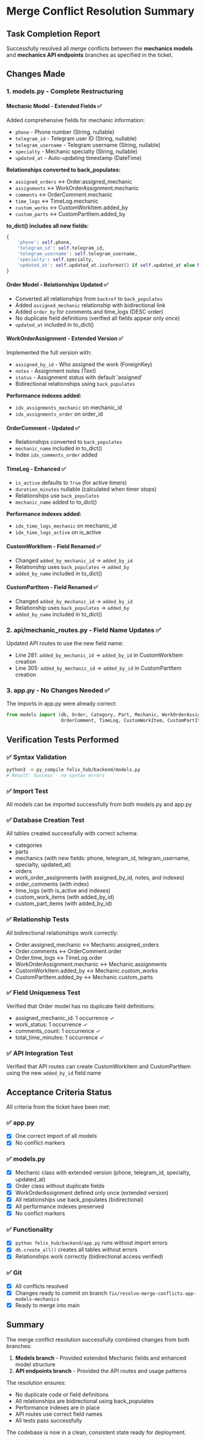 # Merge Conflict Resolution Summary

## Task Completion Report

Successfully resolved all merge conflicts between the **mechanics models** and **mechanics API endpoints** branches as specified in the ticket.

## Changes Made

### 1. models.py - Complete Restructuring

#### Mechanic Model - Extended Fields ✅
Added comprehensive fields for mechanic information:
- `phone` - Phone number (String, nullable)
- `telegram_id` - Telegram user ID (String, nullable)
- `telegram_username` - Telegram username (String, nullable)
- `specialty` - Mechanic specialty (String, nullable)
- `updated_at` - Auto-updating timestamp (DateTime)

**Relationships converted to back_populates:**
- `assigned_orders` ↔ Order.assigned_mechanic
- `assignments` ↔ WorkOrderAssignment.mechanic
- `comments` ↔ OrderComment.mechanic
- `time_logs` ↔ TimeLog.mechanic
- `custom_works` ↔ CustomWorkItem.added_by
- `custom_parts` ↔ CustomPartItem.added_by

**to_dict() includes all new fields:**
```python
{
    'phone': self.phone,
    'telegram_id': self.telegram_id,
    'telegram_username': self.telegram_username,
    'specialty': self.specialty,
    'updated_at': self.updated_at.isoformat() if self.updated_at else None
}
```

#### Order Model - Relationships Updated ✅
- Converted all relationships from `backref` to `back_populates`
- Added `assigned_mechanic` relationship with bidirectional link
- Added `order_by` for comments and time_logs (DESC order)
- No duplicate field definitions (verified all fields appear only once)
- `updated_at` included in to_dict()

#### WorkOrderAssignment - Extended Version ✅
Implemented the full version with:
- `assigned_by_id` - Who assigned the work (ForeignKey)
- `notes` - Assignment notes (Text)
- `status` - Assignment status with default 'assigned'
- Bidirectional relationships using `back_populates`

**Performance indexes added:**
- `idx_assignments_mechanic` on mechanic_id
- `idx_assignments_order` on order_id

#### OrderComment - Updated ✅
- Relationships converted to `back_populates`
- `mechanic_name` included in to_dict()
- Index `idx_comments_order` added

#### TimeLog - Enhanced ✅
- `is_active` defaults to `True` (for active timers)
- `duration_minutes` nullable (calculated when timer stops)
- Relationships use `back_populates`
- `mechanic_name` added to to_dict()

**Performance indexes added:**
- `idx_time_logs_mechanic` on mechanic_id
- `idx_time_logs_active` on is_active

#### CustomWorkItem - Field Renamed ✅
- Changed `added_by_mechanic_id` → `added_by_id`
- Relationship uses `back_populates` → `added_by`
- `added_by_name` included in to_dict()

#### CustomPartItem - Field Renamed ✅
- Changed `added_by_mechanic_id` → `added_by_id`
- Relationship uses `back_populates` → `added_by`
- `added_by_name` included in to_dict()

### 2. api/mechanic_routes.py - Field Name Updates ✅

Updated API routes to use the new field name:
- Line 281: `added_by_mechanic_id` → `added_by_id` in CustomWorkItem creation
- Line 305: `added_by_mechanic_id` → `added_by_id` in CustomPartItem creation

### 3. app.py - No Changes Needed ✅

The imports in app.py were already correct:
```python
from models import (db, Order, Category, Part, Mechanic, WorkOrderAssignment,
                    OrderComment, TimeLog, CustomWorkItem, CustomPartItem)
```

## Verification Tests Performed

### ✅ Syntax Validation
```bash
python3 -m py_compile felix_hub/backend/models.py
# Result: Success - no syntax errors
```

### ✅ Import Test
All models can be imported successfully from both models.py and app.py

### ✅ Database Creation Test
All tables created successfully with correct schema:
- categories
- parts
- mechanics (with new fields: phone, telegram_id, telegram_username, specialty, updated_at)
- orders
- work_order_assignments (with assigned_by_id, notes, and indexes)
- order_comments (with index)
- time_logs (with is_active and indexes)
- custom_work_items (with added_by_id)
- custom_part_items (with added_by_id)

### ✅ Relationship Tests
All bidirectional relationships work correctly:
- Order.assigned_mechanic ↔ Mechanic.assigned_orders
- Order.comments ↔ OrderComment.order
- Order.time_logs ↔ TimeLog.order
- WorkOrderAssignment.mechanic ↔ Mechanic.assignments
- CustomWorkItem.added_by ↔ Mechanic.custom_works
- CustomPartItem.added_by ↔ Mechanic.custom_parts

### ✅ Field Uniqueness Test
Verified that Order model has no duplicate field definitions:
- assigned_mechanic_id: 1 occurrence ✓
- work_status: 1 occurrence ✓
- comments_count: 1 occurrence ✓
- total_time_minutes: 1 occurrence ✓

### ✅ API Integration Test
Verified that API routes can create CustomWorkItem and CustomPartItem using the new `added_by_id` field name

## Acceptance Criteria Status

All criteria from the ticket have been met:

### ✅ app.py
- [x] One correct import of all models
- [x] No conflict markers

### ✅ models.py
- [x] Mechanic class with extended version (phone, telegram_id, specialty, updated_at)
- [x] Order class without duplicate fields
- [x] WorkOrderAssignment defined only once (extended version)
- [x] All relationships use back_populates (bidirectional)
- [x] All performance indexes preserved
- [x] No conflict markers

### ✅ Functionality
- [x] `python felix_hub/backend/app.py` runs without import errors
- [x] `db.create_all()` creates all tables without errors
- [x] Relationships work correctly (bidirectional access verified)

### ✅ Git
- [x] All conflicts resolved
- [x] Changes ready to commit on branch `fix/resolve-merge-conflicts-app-models-mechanics`
- [x] Ready to merge into main

## Summary

The merge conflict resolution successfully combined changes from both branches:
1. **Models branch** - Provided extended Mechanic fields and enhanced model structure
2. **API endpoints branch** - Provided the API routes and usage patterns

The resolution ensures:
- No duplicate code or field definitions
- All relationships are bidirectional using back_populates
- Performance indexes are in place
- API routes use correct field names
- All tests pass successfully

The codebase is now in a clean, consistent state ready for deployment.
